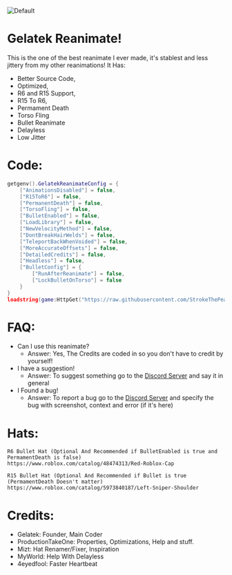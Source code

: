 ![Default](https://user-images.githubusercontent.com/76650942/178831019-819f6dd5-9a22-4d6c-8495-6b4ab1df57af.png)

# Gelatek Reanimate!
This is the one of the best reanimate I ever made, it's stablest and less jittery from my other reanimations! It Has:
- Better Source Code,
- Optimized,
- R6 and R15 Support,
- R15 To R6,
- Permament Death
- Torso Fling
- Bullet Reanimate
- Delayless
- Low Jitter

# Code:
```lua
getgenv().GelatekReanimateConfig = {
    ["AnimationsDisabled"] = false,
    ["R15ToR6"] = false,
    ["PermanentDeath"] = false,
    ["TorsoFling"] = false,
    ["BulletEnabled"] = false,
    ["LoadLibrary"] = false,
    ["NewVelocityMethod"] = false,
    ["DontBreakHairWelds"] = false,
    ["TeleportBackWhenVoided"] = false,
    ["MoreAccurateOffsets"] = false,
    ["DetailedCredits"] = false,
    ["Headless"] = false,
    ["BulletConfig"] = {
        ["RunAfterReanimate"] = false,
        ["LockBulletOnTorso"] = false
    }
}
loadstring(game:HttpGet("https://raw.githubusercontent.com/StrokeThePea/GelatekReanimate/main/Main.lua"))()
```


# FAQ:
- Can I use this reanimate?
	- Answer: Yes, The Credits are coded in so you don't have to credit by yourself!
- I have a suggestion!
	- Answer: To suggest something go to the [Discord Server](https://discord.gg/3Qr97C4BDn) and say it in general
- I Found a bug!
	- Answer: To report a bug go to the [Discord Server](https://discord.gg/3Qr97C4BDn) and specify the bug with screenshot, context and error (if it's here)
# Hats:
```
R6 Bullet Hat (Optional And Recommended if BulletEnabled is true and PermamentDeath is false)
https://www.roblox.com/catalog/48474313/Red-Roblox-Cap

R15 Bullet Hat (Optional And Recommended if Bullet is true (PermamentDeath Doesn't matter)
https://www.roblox.com/catalog/5973840187/Left-Sniper-Shoulder
```

# Credits:
- Gelatek: Founder, Main Coder
- ProductionTakeOne: Properties, Optimizations, Help and stuff.
- Mizt: Hat Renamer/Fixer, Inspiration
- MyWorld: Help With Delayless
- 4eyedfool: Faster Heartbeat
